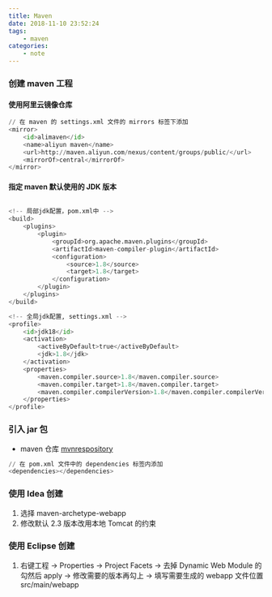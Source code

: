 ```yaml
---
title: Maven
date: 2018-11-10 23:52:24
tags:
    - maven
categories: 
    - note
---
```


### 创建 maven 工程

#### 使用阿里云镜像仓库

``` python
// 在 maven 的 settings.xml 文件的 mirrors 标签下添加
<mirror>
    <id>alimaven</id>
    <name>aliyun maven</name>
    <url>http://maven.aliyun.com/nexus/content/groups/public/</url>
    <mirrorOf>central</mirrorOf>
</mirror>
```

#### 指定 maven 默认使用的 JDK 版本

``` python

<!-- 局部jdk配置，pom.xml中 -->
<build>
    <plugins>
        <plugin>
            <groupId>org.apache.maven.plugins</groupId>
            <artifactId>maven-compiler-plugin</artifactId>
            <configuration>
                <source>1.8</source>
                <target>1.8</target>
            </configuration>
        </plugin>
    </plugins>
</build>

<!-- 全局jdk配置, settings.xml -->
<profile>
    <id>jdk18</id>
    <activation>
        <activeByDefault>true</activeByDefault>
        <jdk>1.8</jdk>
    </activation>
    <properties>
        <maven.compiler.source>1.8</maven.compiler.source>
        <maven.compiler.target>1.8</maven.compiler.target>
        <maven.compiler.compilerVersion>1.8</maven.compiler.compilerVersion>
    </properties>
</profile>
```

### 引入 jar 包

* maven 仓库 [mvnrespository](http://mvnrepository.com/)

``` python
// 在 pom.xml 文件中的 dependencies 标签内添加
<dependencies></dependencies>
```

### 使用 Idea 创建

1. 选择 maven-archetype-webapp
2. 修改默认 2.3 版本改用本地 Tomcat 的约束

### 使用 Eclipse 创建

1. 右键工程 -> Properties -> Project Facets -> 去掉 Dynamic Web Module 的勾然后 apply -> 修改需要的版本再勾上 -> 填写需要生成的 webapp 文件位置 src/main/webapp
